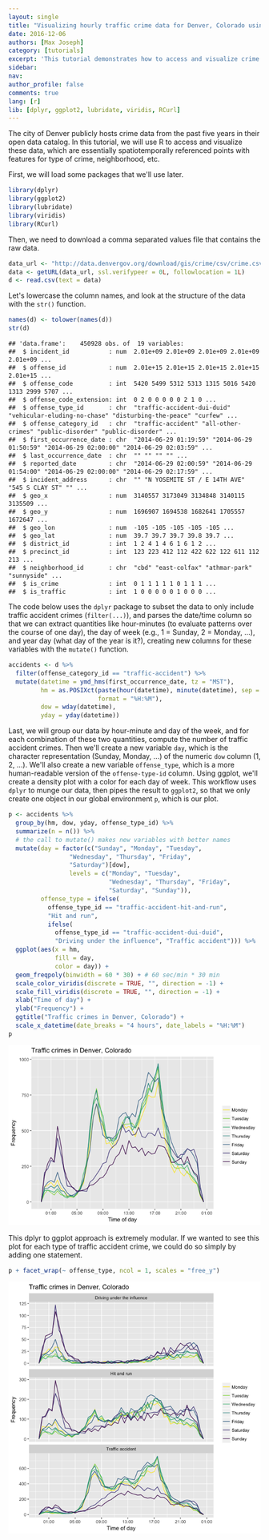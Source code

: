 ```yaml
---
layout: single 
title: "Visualizing hourly traffic crime data for Denver, Colorado using R, dplyr, and ggplot"
date: 2016-12-06 
authors: [Max Joseph] 
category: [tutorials] 
excerpt: 'This tutorial demonstrates how to access and visualize crime data for Denver, Colorado.' 
sidebar: 
nav: 
author_profile: false 
comments: true 
lang: [r]
lib: [dplyr, ggplot2, lubridate, viridis, RCurl]
---
```


The city of Denver publicly hosts crime data from the past five years in their open data catalog. In this tutorial, we will use R to access and visualize these data, which are essentially spatiotemporally referenced points with features for type of crime, neighborhood, etc.

First, we will load some packages that we'll use later.

``` r
library(dplyr)
library(ggplot2)
library(lubridate)
library(viridis)
library(RCurl)
```

Then, we need to download a comma separated values file that contains the raw data.

``` r
data_url <- "http://data.denvergov.org/download/gis/crime/csv/crime.csv"
data <- getURL(data_url, ssl.verifypeer = 0L, followlocation = 1L)
d <- read.csv(text = data)
```

Let's lowercase the column names, and look at the structure of the data with the `str()` function.

``` r
names(d) <- tolower(names(d))
str(d)
```

    ## 'data.frame':    450928 obs. of  19 variables:
    ##  $ incident_id           : num  2.01e+09 2.01e+09 2.01e+09 2.01e+09 2.01e+09 ...
    ##  $ offense_id            : num  2.01e+15 2.01e+15 2.01e+15 2.01e+15 2.01e+15 ...
    ##  $ offense_code          : int  5420 5499 5312 5313 1315 5016 5420 1313 2999 5707 ...
    ##  $ offense_code_extension: int  0 2 0 0 0 0 0 2 1 0 ...
    ##  $ offense_type_id       : chr  "traffic-accident-dui-duid" "vehicular-eluding-no-chase" "disturbing-the-peace" "curfew" ...
    ##  $ offense_category_id   : chr  "traffic-accident" "all-other-crimes" "public-disorder" "public-disorder" ...
    ##  $ first_occurrence_date : chr  "2014-06-29 01:19:59" "2014-06-29 01:50:59" "2014-06-29 02:00:00" "2014-06-29 02:03:59" ...
    ##  $ last_occurrence_date  : chr  "" "" "" "" ...
    ##  $ reported_date         : chr  "2014-06-29 02:00:59" "2014-06-29 01:54:00" "2014-06-29 02:00:00" "2014-06-29 02:17:59" ...
    ##  $ incident_address      : chr  "" "N YOSEMITE ST / E 14TH AVE" "545 S CLAY ST" "" ...
    ##  $ geo_x                 : num  3140557 3173049 3134848 3140115 3135509 ...
    ##  $ geo_y                 : num  1696907 1694538 1682641 1705557 1672647 ...
    ##  $ geo_lon               : num  -105 -105 -105 -105 -105 ...
    ##  $ geo_lat               : num  39.7 39.7 39.7 39.8 39.7 ...
    ##  $ district_id           : int  1 2 4 1 4 6 1 6 1 2 ...
    ##  $ precinct_id           : int  123 223 412 112 422 622 122 611 112 213 ...
    ##  $ neighborhood_id       : chr  "cbd" "east-colfax" "athmar-park" "sunnyside" ...
    ##  $ is_crime              : int  0 1 1 1 1 1 0 1 1 1 ...
    ##  $ is_traffic            : int  1 0 0 0 0 0 1 0 0 0 ...

The code below uses the `dplyr` package to subset the data to only include traffic accident crimes (`filter(...)`), and parses the date/time column so that we can extract quantities like hour-minutes (to evaluate patterns over the course of one day), the day of week (e.g., 1 = Sunday, 2 = Monday, ...), and year day (what day of the year is it?), creating new columns for these variables with the `mutate()` function.

``` r
accidents <- d %>%
  filter(offense_category_id == "traffic-accident") %>%
  mutate(datetime = ymd_hms(first_occurrence_date, tz = "MST"),
         hm = as.POSIXct(paste(hour(datetime), minute(datetime), sep = ":"), 
                         format = "%H:%M"),
         dow = wday(datetime), 
         yday = yday(datetime))
```

Last, we will group our data by hour-minute and day of the week, and for each combination of these two quantities, compute the number of traffic accident crimes. Then we'll create a new variable `day`, which is the character representation (Sunday, Monday, ...) of the numeric `dow` column (1, 2, ...). We'll also create a new variable `offense_type`, which is a more human-readable version of the `offense-type-id` column. Using ggplot, we'll create a density plot with a color for each day of week. This workflow uses `dplyr` to munge our data, then pipes the result to `ggplot2`, so that we only create one object in our global environment `p`, which is our plot.

``` r
p <- accidents %>%
  group_by(hm, dow, yday, offense_type_id) %>%
  summarize(n = n()) %>%
  # the call to mutate() makes new variables with better names
  mutate(day = factor(c("Sunday", "Monday", "Tuesday", 
                 "Wednesday", "Thursday", "Friday", 
                 "Saturday")[dow], 
                 levels = c("Monday", "Tuesday", 
                            "Wednesday", "Thursday", "Friday", 
                            "Saturday", "Sunday")), 
         offense_type = ifelse(
           offense_type_id == "traffic-accident-hit-and-run", 
           "Hit and run", 
           ifelse(
             offense_type_id == "traffic-accident-dui-duid",
             "Driving under the influence", "Traffic accident"))) %>%
  ggplot(aes(x = hm, 
             fill = day, 
             color = day)) + 
  geom_freqpoly(binwidth = 60 * 30) + # 60 sec/min * 30 min
  scale_color_viridis(discrete = TRUE, "", direction = -1) + 
  scale_fill_viridis(discrete = TRUE, "", direction = -1) + 
  xlab("Time of day") + 
  ylab("Frequency") + 
  ggtitle("Traffic crimes in Denver, Colorado") + 
  scale_x_datetime(date_breaks = "4 hours", date_labels = "%H:%M")
p 
```

![Traffic accident data for each hour in Denver, CO](/images/visualize-denver-colorado-traffic-crime_files/plot-hourly-1.png)

This dplyr to ggplot approach is extremely modular. If we wanted to see this plot for each type of traffic accident crime, we could do so simply by adding one statement.

``` r
p + facet_wrap(~ offense_type, ncol = 1, scales = "free_y")
```

![Traffic crime data by type](/images/visualize-denver-colorado-traffic-crime_files/facet-by-group-1.png)
